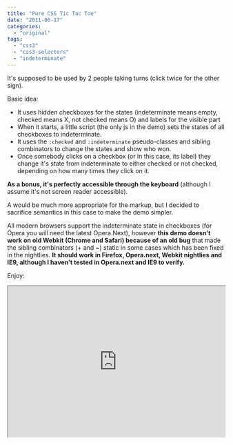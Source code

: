 ```yaml
---
title: "Pure CSS Tic Tac Toe"
date: "2011-06-17"
categories: 
  - "original"
tags: 
  - "css3"
  - "css3-selectors"
  - "indeterminate"
---
```


It's supposed to be used by 2 people taking turns (click twice for the other sign).

Basic idea:

- It uses hidden checkboxes for the states (indeterminate means empty, checked means X, not checked means O) and labels for the visible part
- When it starts, a little script (the only js in the demo) sets the states of all checkboxes to indeterminate.
- It uses the `:checked` and `:indeterminate` pseudo-classes and sibling combinators to change the states and show who won.
- Once somebody clicks on a checkbox (or in this case, its label) they change it's state from indeterminate to either checked or not checked, depending on how many times they click on it.

**As a bonus, it's perfectly accessible through the keyboard** (although I assume it's not screen reader accessible).

A <table> would be much more appropriate for the markup, but I decided to sacrifice semantics in this case to make the demo simpler.

All modern browsers support the indeterminate state in checkboxes (for Opera you will need the latest Opera.Next), however **this demo doesn't work on old Webkit (Chrome and Safari) because of an old bug** that made the sibling combinators (+ and ~) static in some cases which has been fixed in the nightlies. **It should work in Firefox, Opera.next, Webkit nightlies and IE9, although I haven't tested in Opera.next and IE9 to verify.**

Enjoy: 

<iframe style="width: 100%; height: 350px" src="http://jsfiddle.net/leaverou/5X5Tq/embedded/result,css,html,js"></iframe>
